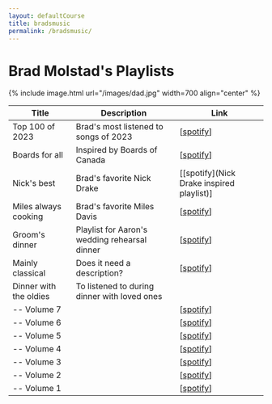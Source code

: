 ```yaml
---
layout: defaultCourse
title: bradsmusic
permalink: /bradsmusic/
---
```


# Brad Molstad's Playlists 

{% include image.html url="/images/dad.jpg" width=700 align="center" %}

| Title | Description | Link | 
| -------- | ------- | ------- |
| Top 100 of 2023 | Brad's most listened to songs of 2023 |  [[spotify](https://open.spotify.com/playlist/37i9dQZF1Fa1IIVtEpGUcU?si=8b6669a081db43dd)] |  
| Boards for all | Inspired by Boards of Canada  | [[spotify](https://open.spotify.com/playlist/0PoYaJX9Kx0H8V695YRO8k?si=dc67627f12874feb)] |  
|Nick's best |  Brad's favorite Nick Drake | [[spotify](Nick Drake inspired playlist)] |  
| Miles always cooking    &nbsp; &nbsp;| Brad's favorite Miles Davis | [[spotify](https://open.spotify.com/playlist/1WcMNBg0Z7ks98yAhGTTU4?si=399803bdd933430c)] |  
| Groom's dinner | Playlist for Aaron's wedding rehearsal dinner | [[spotify](https://open.spotify.com/playlist/6NrsjZjWbFAPJds1192AG2?si=817b534cac104534)] |  
| Mainly classical | Does it need a description? | [[spotify](https://open.spotify.com/playlist/6v0XNYhAFmKCuIjab5TyJz?si=461c4e42285c4565)] |  
| Dinner with the oldies &nbsp;| To listened to during dinner with loved ones |     |  
| -- Volume 7 | | [[spotify](https://open.spotify.com/playlist/60LssRB3nYtDRqw5y4LfiG?si=a53300d4144342f4)] |  
| -- Volume 6 | | [[spotify](https://open.spotify.com/playlist/7xorKtoBDIJzUg5agt1diR?si=444bda68afa84a30)] |  
| -- Volume 5 | | [[spotify](https://open.spotify.com/playlist/58BXEX4AjlUmO0b9bOwI5l?si=b4a5e34879e043e4)] |  
| -- Volume 4 | | [[spotify](https://open.spotify.com/playlist/70ZCuQRWZeyDezqLx5R6Xs?si=f49fa9405d4f4cde)] |  
| -- Volume 3 | | [[spotify](https://open.spotify.com/playlist/4tGVFIxwt4XGv9a36TCMkt?si=353cacdcc2e249f0)] |  
| -- Volume 2 | | [[spotify](https://open.spotify.com/playlist/4kfq8quC1bl9ZWQfbct6Ds?si=cfa8da472b1b4030)] |  
| -- Volume 1 | | [[spotify](https://open.spotify.com/playlist/3e303nLnS3pq1CCXimm7BR?si=d44a6ce5b6d14b6e)] |  

 

